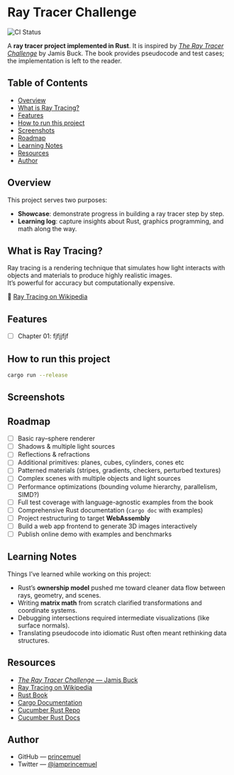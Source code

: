 # Ray Tracer Challenge

![CI Status][ci-badge]

A **ray tracer project implemented in Rust**. It is inspired by [_The Ray Tracer Challenge_][rtc-challenge] by Jamis Buck. The book provides pseudocode and test cases; the implementation is left to the reader.

[ci-badge]: https://github.com/princemuel/raytracer/actions/workflows/rust-ci.yml/badge.svg
[rtc-challenge]: http://raytracerchallenge.com/

## Table of Contents

- [Overview](#overview)
- [What is Ray Tracing?](#what-is-ray-tracing)
- [Features](#features)
- [How to run this project](#how-to-run-this-project)
- [Screenshots](#screenshots)
- [Roadmap](#roadmap)
- [Learning Notes](#learning-notes)
- [Resources](#resources)
- [Author](#author)

## Overview

This project serves two purposes:

- **Showcase**: demonstrate progress in building a ray tracer step by step.
- **Learning log**: capture insights about Rust, graphics programming, and math along the way.

## What is Ray Tracing?

Ray tracing is a rendering technique that simulates how light interacts with objects and materials to produce highly realistic images.  
It’s powerful for accuracy but computationally expensive.

🔗 [Ray Tracing on Wikipedia](<https://en.wikipedia.org/wiki/Ray_tracing_(graphics)>)

## Features

- [ ] Chapter 01: fjfjjfjf

## How to run this project

```sh
cargo run --release
```

## Screenshots

<!-- _(Example renders go here — from first spheres to more complex scenes. Show progress, not just final results.)_ -->

## Roadmap

- [ ] Basic ray–sphere renderer
- [ ] Shadows & multiple light sources
- [ ] Reflections & refractions
- [ ] Additional primitives: planes, cubes, cylinders, cones etc
- [ ] Patterned materials (stripes, gradients, checkers, perturbed textures)
- [ ] Complex scenes with multiple objects and light sources
- [ ] Performance optimizations (bounding volume hierarchy, parallelism, SIMD?)
- [ ] Full test coverage with language-agnostic examples from the book
- [ ] Comprehensive Rust documentation (`cargo doc` with examples)
- [ ] Project restructuring to target **WebAssembly**
- [ ] Build a web app frontend to generate 3D images interactively
- [ ] Publish online demo with examples and benchmarks

## Learning Notes

Things I’ve learned while working on this project:

- Rust’s **ownership model** pushed me toward cleaner data flow between rays, geometry, and scenes.
- Writing **matrix math** from scratch clarified transformations and coordinate systems.
- Debugging intersections required intermediate visualizations (like surface normals).
- Translating pseudocode into idiomatic Rust often meant rethinking data structures.

## Resources

- [_The Ray Tracer Challenge_ — Jamis Buck](http://raytracerchallenge.com/)
- [Ray Tracing on Wikipedia](<https://en.wikipedia.org/wiki/Ray_tracing_(graphics)>)
- [Rust Book](https://doc.rust-lang.org/book/)
- [Cargo Documentation](https://doc.rust-lang.org/cargo/)
- [Cucumber Rust Repo](https://github.com/cucumber-rs/cucumber)
- [Cucumber Rust Docs](https://cucumber-rs.github.io/cucumber/main/)

## Author

- GitHub — [princemuel](https://github.com/princemuel)
- Twitter — [@iamprincemuel](https://x.com/iamprincemuel)
<!-- - Website — [princemuel.com](https://princemuel.com) -->
